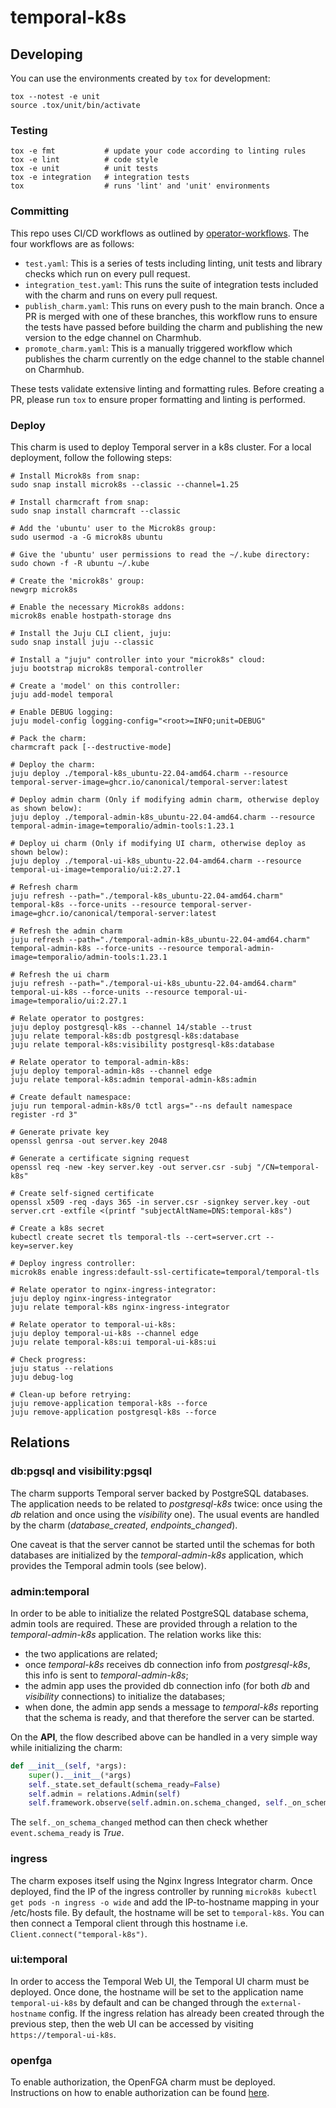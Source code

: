 # temporal-k8s

## Developing

You can use the environments created by `tox` for development:

```shell
tox --notest -e unit
source .tox/unit/bin/activate
```

### Testing

```shell
tox -e fmt           # update your code according to linting rules
tox -e lint          # code style
tox -e unit          # unit tests
tox -e integration   # integration tests
tox                  # runs 'lint' and 'unit' environments
```

### Committing

This repo uses CI/CD workflows as outlined by
[operator-workflows](https://github.com/canonical/operator-workflows). The four
workflows are as follows:

- `test.yaml`: This is a series of tests including linting, unit tests and
  library checks which run on every pull request.
- `integration_test.yaml`: This runs the suite of integration tests included
  with the charm and runs on every pull request.
- `publish_charm.yaml`: This runs on every push to the main branch. Once a PR is
  merged with one of these branches, this workflow runs to ensure the tests have
  passed before building the charm and publishing the new version to the edge
  channel on Charmhub.
- `promote_charm.yaml`: This is a manually triggered workflow which publishes
  the charm currently on the edge channel to the stable channel on Charmhub.

These tests validate extensive linting and formatting rules. Before creating a
PR, please run `tox` to ensure proper formatting and linting is performed.

### Deploy

This charm is used to deploy Temporal server in a k8s cluster. For a local
deployment, follow the following steps:

    # Install Microk8s from snap:
    sudo snap install microk8s --classic --channel=1.25

    # Install charmcraft from snap:
    sudo snap install charmcraft --classic

    # Add the 'ubuntu' user to the Microk8s group:
    sudo usermod -a -G microk8s ubuntu

    # Give the 'ubuntu' user permissions to read the ~/.kube directory:
    sudo chown -f -R ubuntu ~/.kube

    # Create the 'microk8s' group:
    newgrp microk8s

    # Enable the necessary Microk8s addons:
    microk8s enable hostpath-storage dns

    # Install the Juju CLI client, juju:
    sudo snap install juju --classic

    # Install a "juju" controller into your "microk8s" cloud:
    juju bootstrap microk8s temporal-controller

    # Create a 'model' on this controller:
    juju add-model temporal

    # Enable DEBUG logging:
    juju model-config logging-config="<root>=INFO;unit=DEBUG"

    # Pack the charm:
    charmcraft pack [--destructive-mode]

    # Deploy the charm:
    juju deploy ./temporal-k8s_ubuntu-22.04-amd64.charm --resource temporal-server-image=ghcr.io/canonical/temporal-server:latest

    # Deploy admin charm (Only if modifying admin charm, otherwise deploy as shown below):
    juju deploy ./temporal-admin-k8s_ubuntu-22.04-amd64.charm --resource temporal-admin-image=temporalio/admin-tools:1.23.1

    # Deploy ui charm (Only if modifying UI charm, otherwise deploy as shown below):
    juju deploy ./temporal-ui-k8s_ubuntu-22.04-amd64.charm --resource temporal-ui-image=temporalio/ui:2.27.1

    # Refresh charm
    juju refresh --path="./temporal-k8s_ubuntu-22.04-amd64.charm" temporal-k8s --force-units --resource temporal-server-image=ghcr.io/canonical/temporal-server:latest

    # Refresh the admin charm
    juju refresh --path="./temporal-admin-k8s_ubuntu-22.04-amd64.charm" temporal-admin-k8s --force-units --resource temporal-admin-image=temporalio/admin-tools:1.23.1

    # Refresh the ui charm
    juju refresh --path="./temporal-ui-k8s_ubuntu-22.04-amd64.charm" temporal-ui-k8s --force-units --resource temporal-ui-image=temporalio/ui:2.27.1

    # Relate operator to postgres:
    juju deploy postgresql-k8s --channel 14/stable --trust
    juju relate temporal-k8s:db postgresql-k8s:database
    juju relate temporal-k8s:visibility postgresql-k8s:database

    # Relate operator to temporal-admin-k8s:
    juju deploy temporal-admin-k8s --channel edge
    juju relate temporal-k8s:admin temporal-admin-k8s:admin

    # Create default namespace:
    juju run temporal-admin-k8s/0 tctl args="--ns default namespace register -rd 3"

    # Generate private key
    openssl genrsa -out server.key 2048

    # Generate a certificate signing request
    openssl req -new -key server.key -out server.csr -subj "/CN=temporal-k8s"

    # Create self-signed certificate
    openssl x509 -req -days 365 -in server.csr -signkey server.key -out server.crt -extfile <(printf "subjectAltName=DNS:temporal-k8s")

    # Create a k8s secret
    kubectl create secret tls temporal-tls --cert=server.crt --key=server.key

    # Deploy ingress controller:
    microk8s enable ingress:default-ssl-certificate=temporal/temporal-tls

    # Relate operator to nginx-ingress-integrator:
    juju deploy nginx-ingress-integrator
    juju relate temporal-k8s nginx-ingress-integrator

    # Relate operator to temporal-ui-k8s:
    juju deploy temporal-ui-k8s --channel edge
    juju relate temporal-k8s:ui temporal-ui-k8s:ui

    # Check progress:
    juju status --relations
    juju debug-log

    # Clean-up before retrying:
    juju remove-application temporal-k8s --force
    juju remove-application postgresql-k8s --force

## Relations

### db:pgsql and visibility:pgsql

The charm supports Temporal server backed by PostgreSQL databases. The
application needs to be related to _postgresql-k8s_ twice: once using the _db_
relation and once using the _visibility_ one). The usual events are handled by
the charm (_database_created_, _endpoints_changed_).

One caveat is that the server cannot be started until the schemas for both
databases are initialized by the _temporal-admin-k8s_ application, which
provides the Temporal admin tools (see below).

### admin:temporal

In order to be able to initialize the related PostgreSQL database schema, admin
tools are required. These are provided through a relation to the
_temporal-admin-k8s_ application. The relation works like this:

- the two applications are related;
- once _temporal-k8s_ receives db connection info from _postgresql-k8s_, this
  info is sent to _temporal-admin-k8s_;
- the admin app uses the provided db connection info (for both _db_ and
  _visibility_ connections) to initialize the databases;
- when done, the admin app sends a message to _temporal-k8s_ reporting that the
  schema is ready, and that therefore the server can be started.

On the **API**, the flow described above can be handled in a very simple way
while initializing the charm:

```Python
def __init__(self, *args):
    super().__init__(*args)
    self._state.set_default(schema_ready=False)
    self.admin = relations.Admin(self)
    self.framework.observe(self.admin.on.schema_changed, self._on_schema_changed)
```

The `self._on_schema_changed` method can then check whether `event.schema_ready`
is _True_.

### ingress

The charm exposes itself using the Nginx Ingress Integrator charm. Once
deployed, find the IP of the ingress controller by running
`microk8s kubectl get pods -n ingress -o wide` and add the IP-to-hostname
mapping in your /etc/hosts file. By default, the hostname will be set to
`temporal-k8s`. You can then connect a Temporal client through this hostname
i.e. `Client.connect("temporal-k8s")`.

### ui:temporal

In order to access the Temporal Web UI, the Temporal UI charm must be deployed.
Once done, the hostname will be set to the application name `temporal-ui-k8s` by
default and can be changed through the `external-hostname` config. If the
ingress relation has already been created through the previous step, then the
web UI can be accessed by visiting `https://temporal-ui-k8s`.

### openfga

To enable authorization, the OpenFGA charm must be deployed. Instructions on how
to enable authorization can be found
[here](./documentation/how-to/authorization.md).
